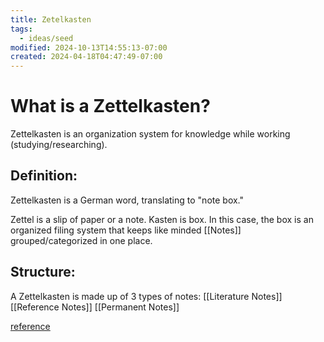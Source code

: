 ```yaml
---
title: Zetelkasten
tags:
  - ideas/seed
modified: 2024-10-13T14:55:13-07:00
created: 2024-04-18T04:47:49-07:00
---
```

# What is a Zettelkasten?
Zettelkasten is an organization system for knowledge while working (studying/researching).

## Definition:
Zettelkasten is a German word, translating to "note box."

Zettel is a slip of paper or a note.
Kasten is box. In this case, the box is an organized filing system that keeps like minded [[Notes]] grouped/categorized in one place.

## Structure:
A Zettelkasten is made up of 3 types of notes:
[[Literature Notes]]
[[Reference Notes]]
[[Permanent Notes]]


[reference](https://zenkit.com/en/blog/a-beginners-guide-to-the-zettelkasten-method/)
